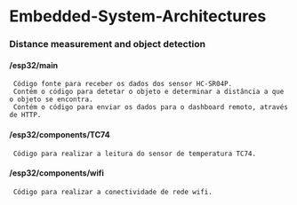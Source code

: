 # Embedded-System-Architectures

 ### Distance measurement and object detection

 #### /esp32/main
     
     Código fonte para receber os dados dos sensor HC-SR04P.
     Contém o código para detetar o objeto e determinar a distância a que o objeto se encontra.
     Contém o código para enviar os dados para o dashboard remoto, através de HTTP.

 #### /esp32/components/TC74

     Código para realizar a leitura do sensor de temperatura TC74.

 #### /esp32/components/wifi

     Código para realizar a conectividade de rede wifi.
     
     
